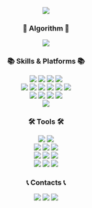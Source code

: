 <div align="center">
  <img src="https://capsule-render.vercel.app/api?type=soft&color=gradient&height=100&text=HELLO&fontAlign=50&fontAlignY=45&desc=I'm%20Kim%20Giseung&descAlign=53&descAlignY=83&animation=scaleIn"/>

  <h3>🌈 Algorithm 🌈</h3>
  <a href="https://solved.ac/profile/abcde7804/"><img src="http://mazassumnida.wtf/api/v2/generate_badge?boj=abcde7804"/></a>

  <h3>📚 Skills & Platforms 📚</h3>
  <img src="https://img.shields.io/badge/Unity-EEEEEE?style=flat&logo=Unity&logoColor=black"/>
  <img src="https://img.shields.io/badge/VR-191970?style=flat"/>
  <img src="https://img.shields.io/badge/AR-191970?style=flat"/>
  <img src="https://img.shields.io/badge/Shader-FF1493?style=flat"/><br>
  <img src="https://img.shields.io/badge/C-A8B9CC?style=flat&logo=C&logoColor=white"/>
  <img src="https://img.shields.io/badge/C++-00599C?style=flat&logo=C%2B%2B&logoColor=white"/>
  <img src="https://img.shields.io/badge/C%23-239120?style=flat&logo=Csharp&logoColor=white"/>
  <img src="https://img.shields.io/badge/Java-007396?style=flat&logo=Conda-Forge&logoColor=white"/>
  <img src="https://img.shields.io/badge/JavaScript-F7DF1E?style=flat&logo=JavaScript&logoColor=black"/>
  <img src="https://img.shields.io/badge/PHP-777BB4?style=flat&logo=PHP&logoColor=white"/><br>
  <img src="https://img.shields.io/badge/Oracle-F80000?style=flat&logo=Oracle&logoColor=white"/>
  <img src="https://img.shields.io/badge/MariaDB-003545?style=flat&logo=MariaDB&logoColor=white"/>
  <img src="https://img.shields.io/badge/MySQL-4479A1?style=flat&logo=MySQL&logoColor=white"/>
  <img src="https://img.shields.io/badge/SQLite-003B57?style=flat&logo=SQLite&logoColor=white"/><br>
  <img src="https://github-readme-stats.vercel.app/api/top-langs/?username=giseung30&count_private=true&layout=compact&langs_count=6&hide=scss,glsl,hlsl,objective-c%2B%2B,asp.net"/><br>
  
  <h3>🛠 Tools 🛠</h3>
  <img src="https://img.shields.io/badge/Oculus-1C1E20?style=flat&logo=Oculus&logoColor=white"/>
  <img src="https://img.shields.io/badge/Steam-000000?style=flat&logo=Steam&logoColor=white"/><br>
  <img src="https://img.shields.io/badge/Adobe%20Photoshop-31A8FF?style=flat&logo=Adobe%20Photoshop&logoColor=white"/>
  <img src="https://img.shields.io/badge/Blender-F5792A?style=flat&logo=Blender&logoColor=white"/>
  <img src="https://img.shields.io/badge/Autodesk-0696D7?style=flat&logo=Autodesk&logoColor=white"/><br>
  <img src="https://img.shields.io/badge/Visual%20Studio-5C2D91?style=flat&logo=Visual%20Studio&logoColor=white"/>
  <img src="https://img.shields.io/badge/Visual%20Studio%20Code-007ACC?style=flat&logo=Visual%20Studio%20Code&logoColor=white"/>
  <img src="https://img.shields.io/badge/Atom-66595C?style=flat&logo=Atom&logoColor=white"/><br>
  <img src="https://img.shields.io/badge/TeamViewer-004680?style=flat&logo=TeamViewer&logoColor=white"/>
  <img src="https://img.shields.io/badge/Git-F05032?style=flat&logo=Git&logoColor=white"/>
  <img src="https://img.shields.io/badge/GitHub-181717?style=flat&logo=GitHub&logoColor=white"/><br>

  <h3>📞 Contacts 📞</h3>
  <a href="https://giseung.tistory.com/"><img src="https://img.shields.io/badge/Tistory-000000?style=flat&logo=Tistory&logoColor=white"/></a>
  <a href="https://www.instagram.com/giseung30/"><img src="https://img.shields.io/badge/Instagram-E4405F?style=flat&logo=Instagram&logoColor=white"/></a>
  <a href="mailto:giseung30@gmail.com"><img src="https://img.shields.io/badge/Gmail-EA4335?style=flat&logo=Gmail&logoColor=white"/></a>
</div>
